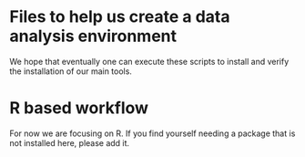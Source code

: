 # Files to help us create a data analysis environment

We hope that eventually one can execute these scripts to install and verify the installation of our main tools.

# R based workflow

For now we are focusing on R. If you find yourself needing a package that is not installed here, please add it.